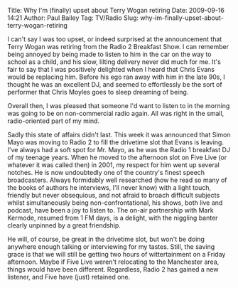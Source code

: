 Title: Why I'm (finally) upset about Terry Wogan retiring
Date: 2009-09-16 14:21
Author: Paul Bailey
Tag: TV/Radio
Slug: why-im-finally-upset-about-terry-wogan-retiring

I can't say I was too upset, or indeed surprised at the announcement
that Terry Wogan was retiring from the Radio 2 Breakfast Show. I can
remember being annoyed by being made to listen to him in the car on the
way to school as a child, and his slow, lilting delivery never did much
for me. It's fair to say that I was positively delighted when I heard
that Chris Evans would be replacing him. Before his ego ran away with
him in the late 90s, I thought he was an excellent DJ, and seemed to
effortlessly be the sort of performer that Chris Moyles goes to sleep
dreaming of being.

Overall then, I was pleased that someone I'd want to listen to in the
morning was going to be on non-commercial radio again. All was right in
the small, radio-oriented part of my mind.

Sadly this state of affairs didn't last. This week it was announced that
Simon Mayo was moving to Radio 2 to fill the drivetime slot that Evans
is leaving. I've always had a soft spot for Mr. Mayo, as he was the
Radio 1 breakfast DJ of my teenage years. When he moved to the afternoon
slot on Five Live (or whatever it was called then) in 2001, my respect
for him went up several notches. He is now undoubtedly one of the
country's finest speech broadcasters. Always formidably well researched
(how he read so many of the books of authors he interviews, I'll never
know) with a light touch, friendly but never obsequious, and not afraid
to broach difficult subjects whilst simultaneously being
non-confrontational, his shows, both live and podcast, have been a joy
to listen to. The on-air partnership with Mark Kermode, resumed from 1
FM days, is a delight, with the niggling banter clearly unpinned by a
great friendship.

He will, of course, be great in the drivetime slot, but won't be doing
anywhere enough talking or interviewing for my tastes. Still, the saving
grace is that we will still be getting two hours of wittertainment on a
Friday afternoon. Maybe if Five Live weren't relocating to the
Manchester area, things would have been different. Regardless, Radio 2
has gained a new listener, and Five have (just) retained one.
